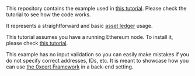 This repository contains the example used in [this tutorial](). Please check the tutorial to see how the code works.

It represents a straightforward and basic [asset ledger](https://docs.0xcert.org/api/ethereum.html#asset-ledger) usage.

This tutorial assumes you have a running Ethereum node. To install it, please check [this tutorial](https://0xcert.org/news/framework-tutorial-1-run-and-prepare-geth-node-for-backend-integration).

This example has no input validation so you can easily make mistakes if you do not specify correct addresses, IDs, etc.
It is meant to showcase how you can use [the 0xcert Framework](https://github.com/0xcert/framework) in a back-end setting. 